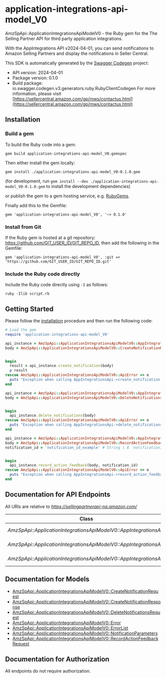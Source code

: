 # application-integrations-api-model_V0

AmzSpApi::ApplicationIntegrationsApiModelV0 - the Ruby gem for the The Selling Partner API for third party application integrations.

With the AppIntegrations API v2024-04-01, you can send notifications to Amazon Selling Partners and display the notifications in Seller Central.

This SDK is automatically generated by the [Swagger Codegen](https://github.com/swagger-api/swagger-codegen) project:

- API version: 2024-04-01
- Package version: 0.1.0
- Build package: io.swagger.codegen.v3.generators.ruby.RubyClientCodegen
For more information, please visit [https://sellercentral.amazon.com/gp/mws/contactus.html](https://sellercentral.amazon.com/gp/mws/contactus.html)

## Installation

### Build a gem

To build the Ruby code into a gem:

```shell
gem build application-integrations-api-model_V0.gemspec
```

Then either install the gem locally:

```shell
gem install ./application-integrations-api-model_V0-0.1.0.gem
```
(for development, run `gem install --dev ./application-integrations-api-model_V0-0.1.0.gem` to install the development dependencies)

or publish the gem to a gem hosting service, e.g. [RubyGems](https://rubygems.org/).

Finally add this to the Gemfile:

    gem 'application-integrations-api-model_V0', '~> 0.1.0'

### Install from Git

If the Ruby gem is hosted at a git repository: https://github.com/GIT_USER_ID/GIT_REPO_ID, then add the following in the Gemfile:

    gem 'application-integrations-api-model_V0', :git => 'https://github.com/GIT_USER_ID/GIT_REPO_ID.git'

### Include the Ruby code directly

Include the Ruby code directly using `-I` as follows:

```shell
ruby -Ilib script.rb
```

## Getting Started

Please follow the [installation](#installation) procedure and then run the following code:
```ruby
# Load the gem
require 'application-integrations-api-model_V0'

api_instance = AmzSpApi::ApplicationIntegrationsApiModelV0::AppIntegrationsApi.new
body = AmzSpApi::ApplicationIntegrationsApiModelV0::CreateNotificationRequest.new # CreateNotificationRequest | The request body for the `createNotification` operation.


begin
  result = api_instance.create_notification(body)
  p result
rescue AmzSpApi::ApplicationIntegrationsApiModelV0::ApiError => e
  puts "Exception when calling AppIntegrationsApi->create_notification: #{e}"
end

api_instance = AmzSpApi::ApplicationIntegrationsApiModelV0::AppIntegrationsApi.new
body = AmzSpApi::ApplicationIntegrationsApiModelV0::DeleteNotificationsRequest.new # DeleteNotificationsRequest | The request body for the `deleteNotifications` operation.


begin
  api_instance.delete_notifications(body)
rescue AmzSpApi::ApplicationIntegrationsApiModelV0::ApiError => e
  puts "Exception when calling AppIntegrationsApi->delete_notifications: #{e}"
end

api_instance = AmzSpApi::ApplicationIntegrationsApiModelV0::AppIntegrationsApi.new
body = AmzSpApi::ApplicationIntegrationsApiModelV0::RecordActionFeedbackRequest.new # RecordActionFeedbackRequest | The request body for the `recordActionFeedback` operation.
notification_id = 'notification_id_example' # String | A `notificationId` uniquely identifies a notification.


begin
  api_instance.record_action_feedback(body, notification_id)
rescue AmzSpApi::ApplicationIntegrationsApiModelV0::ApiError => e
  puts "Exception when calling AppIntegrationsApi->record_action_feedback: #{e}"
end
```

## Documentation for API Endpoints

All URIs are relative to *https://sellingpartnerapi-na.amazon.com/*

Class | Method | HTTP request | Description
------------ | ------------- | ------------- | -------------
*AmzSpApi::ApplicationIntegrationsApiModelV0::AppIntegrationsApi* | [**create_notification**](docs/AppIntegrationsApi.md#create_notification) | **POST** /appIntegrations/2024-04-01/notifications | 
*AmzSpApi::ApplicationIntegrationsApiModelV0::AppIntegrationsApi* | [**delete_notifications**](docs/AppIntegrationsApi.md#delete_notifications) | **POST** /appIntegrations/2024-04-01/notifications/deletion | 
*AmzSpApi::ApplicationIntegrationsApiModelV0::AppIntegrationsApi* | [**record_action_feedback**](docs/AppIntegrationsApi.md#record_action_feedback) | **POST** /appIntegrations/2024-04-01/notifications/{notificationId}/feedback | 

## Documentation for Models

 - [AmzSpApi::ApplicationIntegrationsApiModelV0::CreateNotificationRequest](docs/CreateNotificationRequest.md)
 - [AmzSpApi::ApplicationIntegrationsApiModelV0::CreateNotificationResponse](docs/CreateNotificationResponse.md)
 - [AmzSpApi::ApplicationIntegrationsApiModelV0::DeleteNotificationsRequest](docs/DeleteNotificationsRequest.md)
 - [AmzSpApi::ApplicationIntegrationsApiModelV0::Error](docs/Error.md)
 - [AmzSpApi::ApplicationIntegrationsApiModelV0::ErrorList](docs/ErrorList.md)
 - [AmzSpApi::ApplicationIntegrationsApiModelV0::NotificationParameters](docs/NotificationParameters.md)
 - [AmzSpApi::ApplicationIntegrationsApiModelV0::RecordActionFeedbackRequest](docs/RecordActionFeedbackRequest.md)

## Documentation for Authorization

 All endpoints do not require authorization.

